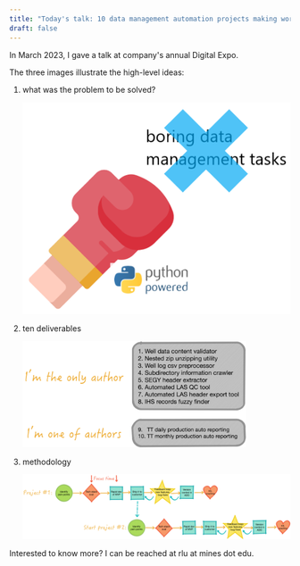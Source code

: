 ```yaml
---
title: "Today's talk: 10 data management automation projects making work faster, safer and stronger"
draft: false
---
```


In March 2023, I gave a talk at company's annual Digital Expo.

The three images illustrate the high-level ideas:

1. what was the problem to be solved?

   ![pain_point](/img/automation.png)
   
2. ten deliverables

   <img alt="deliverables" src="img/deliverables.png" title="deliverables" width="400"/>
   
3. methodology

   <img alt="methodology_flow" src="img/methodology_flow.png" title="methodology_flow" width="500"/>

Interested to know more? I can be reached at rlu at mines dot edu.